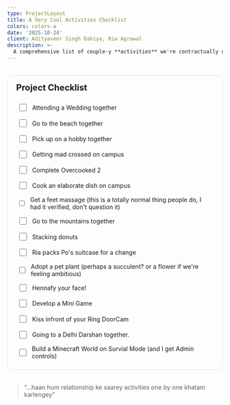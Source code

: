 ```yaml
---
type: ProjectLayout
title: A Very Cool Activities Checklist
colors: colors-a
date: '2025-10-24'
client: Adityaveer Singh Dahiya, Ria Agrawal
description: >-
  A comprehensive list of couple-y **activities** we're contractually obligated to do together. Best believe bowling will be the last activity we get around to doing.
---
```


<!-- ✅ Project Checklist -->
<section id="project-checklist" data-key="project-one">
  <h2>Project Checklist</h2>

  <ul class="todo-list">
    <!-- Edit these items (add/remove li's freely). 
         Give each input a unique data-id to keep its state saved. -->
    <li>
      <label>
        <input type="checkbox" data-id="define-scope" />
        <span>Attending a Wedding together</span>
      </label>
    </li>
    <li>
      <label>
        <input type="checkbox" data-id="build-mvp" />
        <span>Go to the beach together</span>
      </label>
    </li>
    <li>
      <label>
        <input type="checkbox" data-id="build-mvp" />
        <span>Pick up on a hobby together</span>
      </label>
    </li>
    <li>
      <label>
        <input type="checkbox" data-id="build-mvp" />
        <span>Getting mad crossed on campus</span>
      </label>
    </li>
    <li>
      <label>
        <input type="checkbox" data-id="build-mvp" />
        <span>Complete Overcooked 2</span>
      </label>
    </li>
    <li>
      <label>
        <input type="checkbox" data-id="define-scope" />
        <span>Cook an elaborate dish on campus</span>
      </label>
    </li>
    <li>
      <label>
        <input type="checkbox" data-id="build-mvp" />
        <span>Get a feet massage (this is a totally normal thing people do, I had it verified, don't question it)</span>
      </label>
    </li>
    <li>
      <label>
        <input type="checkbox" data-id="build-mvp" />
        <span>Go to the mountains together</span>
      </label>
    </li>
    <li>
      <label>
        <input type="checkbox" data-id="build-mvp" />
        <span>Stacking donuts</span>
      </label>
      <li>
      <label>
        <input type="checkbox" data-id="build-mvp" />
        <span>Ria packs Po's suitcase for a change</span>
      </label>
    </li>
    </li>
    <li>
      <label>
        <input type="checkbox" data-id="collect-data" />
        <span>Adopt a pet plant (perhaps a succulent? or a flower if we're feeling ambitious)</span>
      </label>
    </li>
    <li>
      <label>
        <input type="checkbox" data-id="build-mvp" />
        <span>Hennafy your face!</span>
      </label>
    </li>
    <li>
      <label>
        <input type="checkbox" data-id="build-mvp" />
        <span>Develop a Mini Game</span>
      </label>
    </li>
    <li>
      <label>
        <input type="checkbox" data-id="build-mvp" />
        <span>Kiss infront of your Ring DoorCam</span>
      </label>
    </li>
    <li>
      <label>
        <input type="checkbox" data-id="build-mvp" />
        <span>Going to a Delhi Darshan together.</span>
      </label>
    </li>
    <li>
      <label>
        <input type="checkbox" data-id="deploy" />
        <span>Build a Minecraft World on Survial Mode (and I get Admin controls)</span>
      </label>
    </li>
  </ul>
</section>

<style>
  /* Basic layout */
  #project-checklist {
    margin: 2rem 0;
    padding: 1rem 1.25rem;
    border: 1px solid rgba(0,0,0,.1);
    border-radius: 12px;
  }
  #project-checklist h2 {
    margin-top: 0;
    font-size: 1.25rem;
  }
  .todo-list {
    list-style: none;
    padding-left: 0;
    margin: .5rem 0 0;
  }
  .todo-list li {
    display: flex;
    align-items: center;
    padding: .4rem .2rem;
    border-radius: 8px;
    transition: background .15s ease;
  }
  .todo-list li:hover {
    background: rgba(0,0,0,.03);
  }
  .todo-list label {
    display: flex;
    align-items: center;
    gap: .6rem;
    width: 100%;
    cursor: pointer;
    user-select: none;
  }
  .todo-list input[type="checkbox"] {
    width: 1.1rem;
    height: 1.1rem;
    accent-color: currentColor; /* uses your theme color if supported */
  }
  /* Strike-through when done */
  .todo-list li.done span {
    text-decoration: line-through;
    opacity: .55;
  }

  /* Optional: nice focus state for accessibility */
  .todo-list input[type="checkbox"]:focus-visible + span,
  .todo-list label:focus-within span {
    outline: 2px solid rgba(0, 120, 255, .4);
    outline-offset: 2px;
    border-radius: 4px;
  }
</style>

<script>
  (function () {
    const root = document.getElementById('project-checklist');
    if (!root) return;

    // A unique key per page/section so states don't clash across pages
    const namespace = 'todo:' + (root.getAttribute('data-key') || 'default') + ':';

    // Restore state from localStorage
    function restore() {
      const checkboxes = root.querySelectorAll('input[type="checkbox"][data-id]');
      checkboxes.forEach(cb => {
        const key = namespace + cb.getAttribute('data-id');
        const saved = localStorage.getItem(key);
        const isChecked = saved === '1';
        cb.checked = isChecked;
        toggleDone(cb, isChecked);
      });
    }

    // Apply or remove the "done" class on the <li>
    function toggleDone(cb, checked) {
      const li = cb.closest('li');
      if (!li) return;
      li.classList.toggle('done', !!checked);
    }

    // Save on change
    root.addEventListener('change', function (e) {
      const target = e.target;
      if (target && target.matches('input[type="checkbox"][data-id]')) {
        const key = namespace + target.getAttribute('data-id');
        localStorage.setItem(key, target.checked ? '1' : '0');
        toggleDone(target, target.checked);
      }
    });

    // Clicking anywhere on the label toggles the item (already default), but this
    // ensures the "done" class updates if some browsers delay 'change' events.
    root.addEventListener('click', function (e) {
      const label = e.target.closest('label');
      if (!label) return;
      const cb = label.querySelector('input[type="checkbox"][data-id]');
      if (cb) {
        // Allow the native toggle first, then sync the class in the microtask
        queueMicrotask(() => toggleDone(cb, cb.checked));
      }
    });

    restore();
  })();
</script>


> “...haan hum relationship ke saarey activities one by one khatam karlengey”

